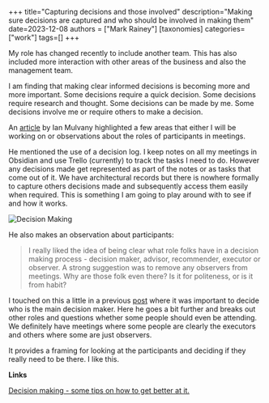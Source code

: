 +++
title="Capturing decisions and those involved"
description="Making sure decisions are captured and who should be involved in making them"
date=2023-12-08
authors = ["Mark Rainey"]
[taxonomies]
categories=["work"]
tags=[]
+++

My role has changed recently to include another team. This has also included more interaction with other areas of the business and also the management team.

<!-- more -->

I am finding that making clear informed decisions is becoming more and more important. Some decisions require a quick decision. Some decisions require research and thought. Some decisions can be made by me. Some decisions involve me or require others to make a decision.

An [article](https://world.hey.com/ian.mulvany/decision-making-some-tips-on-how-to-get-better-at-it-9a589840) by Ian Mulvany highlighted a few areas that either I will be working on or observations about the roles of participants in meetings.

He mentioned the use of a decision log. I keep notes on all my meetings in Obsidian and use Trello (currently) to track the tasks I need to do. However any decisions made get represented as part of the notes or as tasks that come out of it. We have architectural records but there is nowhere formally to capture others decisions made and subsequently access them easily when required. This is something I am going to play around with to see if and how it works.

<img src="/posts/DecisionMaking.png" title="Decision Making" class="mid-image"></img><p></p>

He also makes an observation about participants:

> I really liked the idea of being clear what role folks have in a decision making process - decision maker, advisor, recommender, executor or observer. A strong suggestion was to remove any observers from meetings. Why are those folk even there? Is it for politeness, or is it from habit?

I touched on this a little in a previous [post](@/posts/decideWhoDecides.md) where it was important to decide who is the main decision maker. Here he goes a bit further and breaks out other roles and questions whether some people should even be attending. We definitely have meetings where some people are clearly the executors and others where some are just observers. 

It provides a framing for looking at the participants and deciding if they really need to be there. I like this.

__Links__

[Decision making - some tips on how to get better at it. ](https://world.hey.com/ian.mulvany/decision-making-some-tips-on-how-to-get-better-at-it-9a589840)
